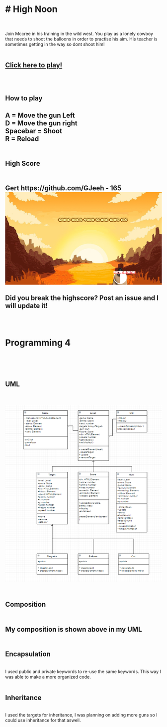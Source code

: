 <h1># High Noon</h1><br>
<br>
Join Mccree in his training in the wild west. You play as a lonely cowboy that needs to shoot the balloons in order to practise his aim. His teacher is sometimes getting in the way so dont shoot him! <br>
<br>
<h2><a href="https://harisspahija.github.io/HighNoon/">Click here to play!</a></h2><br>
<br>
<h2>How to play<h2>
A = Move the gun Left<br>
D = Move the gun right<br>
Spacebar = Shoot<br>
R = Reload<br>
<br>
<h2>High Score<h2><br>
Gert https://github.com/GJeeh - 165<br>
<img src= "highscore2562017.png"><br>
<br>
Did you break the highscore? Post an issue and I will update it!<br>
<br>
<br>
<h1>Programming 4<h1><br>
<h2>UML<h2><br>
<img src= "uml.png"><br>
<br>
<h2>Composition<h2><br>
My composition is shown above in my UML<br>
<br>
<h2>Encapsulation</h2><br>
I used public and private keywords to re-use the same keywords. This way I was able to make a more organized code.<br>
<br>
<h2>Inheritance</h2><br>
I used the targets for inheritance, I was planning on adding more guns so I could use inheritance for that aswell.<br>
